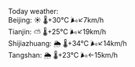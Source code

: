 Today weather:  
Beijing: ☀️   🌡️+30°C 🌬️↙7km/h  
Tianjin: ⛅️  🌡️+25°C 🌬️↙19km/h  
Shijiazhuang: 🌦   🌡️+34°C 🌬️↙14km/h  
Tangshan: 🌦   🌡️+23°C 🌬️←15km/h  
